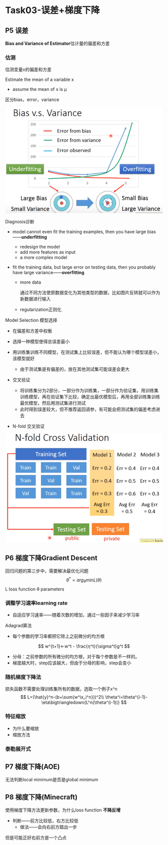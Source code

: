 # Task03-误差+梯度下降

## P5 误差

**Bias and Variance of Estimator**估计量的偏差和方差

### 估测

估测变量x的偏差和方差

Estimate the mean of a  variable x

- assume the mean of x is μ

区分bias，error，variance

![image-20210716221816373](Task_pic/image-20210716221816373.png)

Diagnosis诊断

- model cannot even fit the training examples, then you have large bias——**underfitting**

  - redesign the model
  - add more features as input
  - a more complex model

- fit the training data, but large error on testing data, then you probably have large variance——**overfitting**

  - more data

    通过不同方法使原数据变化为其他类型的数据，比如图片反转就可以作为新数据进行输入

  - regularization正则化

Model Selection 模型选择

- 在偏差和方差中权衡
- 选择一种模型使得总误差最小
- 用训练集训练不同模型，在测试集上比较误差，但不能认为哪个模型误差小，该模型就好
  - 由于测试集是有偏差的，放在其他测试集可能误差会更大

- 交叉验证
  - 将训练集分为2部分，一部分作为训练集，一部分作为验证集，用训练集训练模型，再在验证集下比较，确定出最优模型后，再用全部训练集训练最优模型，然后用测试集进行测试
  - 此时得到误差较大，但不推荐返回调参，有可能会把测试集的偏差考虑进去

- N-fold 交叉验证

![image-20210716231840699](Task_pic/image-20210716231840699.png)

## P6 梯度下降Gradient Descent

回归问题的第三步中，需要解决最优化问题
$$
\theta^*=arg_{\theta}minL({\theta})
$$
L loss function   θ  parameters

### 调整学习速率learning rate

- 自适应学习速率——随着次数的增加，通过一些因子来减少学习率

Adagrad算法

- 每个参数的学习率都把它除上之前微分的均方根

$$
w^{t+1}<-w^t - \frac{η^t}{\sigma^t}g^t
$$

- 分母：之前参数的所有微分的均方根，对于每个参数是不一样的。
- 梯度越大时，step应该越大，但由于分母的影响，step会变小

### 随机梯度下降法

损失函数不需要处理训练集所有的数据，选取一个例子x^n
$$
L=(\hat{y}^n-(b+\sum{w^ix_i^n}))^2\\
\theta^i=\theta^{i-1}-\eta\bigtriangledown{L^n(\theta^(i-1))}
$$

### 特征缩放

- 为什么要缩放
- 缩放方法

### 泰勒展开式



## P7 梯度下降(AOE)

无法判断local minimum是否是global minimum

## P8 梯度下降(Minecraft)

使用梯度下降方法更新参数，为什么loss function **不降反增**

- 判断——前方比较低，右方比较低
  - 做法——会向右前方踏出一步

但是可能正好右前方是一个凸点